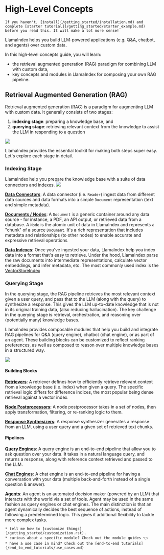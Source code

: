 # High-Level Concepts

```{tip}
If you haven't, [install](/getting_started/installation.md) and complete [starter tutorial](/getting_started/starter_example.md) before you read this. It will make a lot more sense!
```

LlamaIndex helps you build LLM-powered applications (e.g. Q&A, chatbot, and agents) over custom data.

In this high-level concepts guide, you will learn:
* the retrieval augmented generation (RAG) paradigm for combining LLM with custom data,
* key concepts and modules in LlamaIndex for composing your own RAG pipeline.

## Retrieval Augmented Generation (RAG)
Retrieval augmented generation (RAG) is a paradigm for augmenting LLM with custom data.
It generally consists of two stages: 
1) **indexing stage**: preparing a knowledge base, and
2) **querying stage**: retrieving relevant context from the knowledge to assist the LLM in responding to a question

![](/_static/getting_started/rag.jpg)


LlamaIndex provides the essential toolkit for making both steps super easy.
Let's explore each stage in detail.

### Indexing Stage
LlamaIndex help you prepare the knowledge base with a suite of data connectors and indexes.
![](/_static/getting_started/indexing.jpg) 

[**Data Connectors**](/core_modules/data_modules/connector/root.md):
A data connector (i.e. `Reader`) ingest data from different data sources and data formats into a simple `Document` representation (text and simple metadata).

[**Documents / Nodes**](/core_modules/data_modules/documents_and_nodes/root.md): A `Document` is a generic container around any data source - for instance, a PDF, an API output, or retrieved data from a database. A `Node` is the atomic unit of data in LlamaIndex and represents a "chunk" of a source `Document`. It's a rich representation that includes metadata and relationships (to other nodes) to enable accurate and expressive retrieval operations.

[**Data Indexes**](/core_modules/data_modules/index/root.md): 
Once you've ingested your data, LlamaIndex help you index data into a format that's easy to retrieve.
Under the hood, LlamaIndex parse the raw documents into intermediate representations, calculate vector embeddings, and infer metadata, etc.
The most commonly used index is the [VectorStoreIndex](/core_modules/data_modules/index/vector_store_guide.ipynb)

### Querying Stage
In the querying stage, the RAG pipeline retrieves the most relevant context given a user query,
and pass that to the LLM (along with the query) to synthesize a response.
This gives the LLM up-to-date knowledge that is not in its original training data,
(also reducing hallucination).
The key challenge in the querying stage is retrieval, orchestration, and reasoning over (potentially many) knowledge bases.

LlamaIndex provides composable modules that help you build and integrate RAG pipelines for Q&A (query engine), chatbot (chat engine), or as part of an agent.
These building blocks can be customized to reflect ranking preferences, as well as composed to reason over multiple knowledge bases in a structured way.

![](/_static/getting_started/querying.jpg)

#### Building Blocks
[**Retrievers**](/core_modules/query_modules/retriever/root.md): 
A retriever defines how to efficiently retrieve relevant context from a knowledge base (i.e. index) when given a query.
The specific retrieval logic differs for difference indices, the most popular being dense retrieval against a vector index.

[**Node Postprocessors**](/core_modules/query_modules/node_postprocessors/root.md):
A node postprocessor takes in a set of nodes, then apply transformation, filtering, or re-ranking logic to them. 

[**Response Synthesizers**](/core_modules/query_modules/response_synthesizers/root.md):
A response synthesizer generates a response from an LLM, using a user query and a given set of retrieved text chunks.  

#### Pipelines

[**Query Engines**](/core_modules/query_modules/query_engine/root.md):
A query engine is an end-to-end pipeline that allow you to ask question over your data.
It takes in a natural language query, and returns a response, along with reference context retrieved and passed to the LLM.


[**Chat Engines**](/core_modules/query_modules/chat_engines/root.md): 
A chat engine is an end-to-end pipeline for having a conversation with your data
(multiple back-and-forth instead of a single question & answer).

[**Agents**](/core_modules/agent_modules/agents/root.md): 
An agent is an automated decision maker (powered by an LLM) that interacts with the world via a set of tools.
Agent may be used in the same fashion as query engines or chat engines. 
The main distinction is that an agent dynamically decides the best sequence of actions, instead of following a predetermined logic.
This gives it additional flexibility to tackle more complex tasks.

```{admonition} Next Steps
* tell me how to [customize things](/getting_started/customization.rst).
* curious about a specific module? Check out the module guides 👈
* have a use case in mind? Check out the [end-to-end tutorials](/end_to_end_tutorials/use_cases.md)
```
